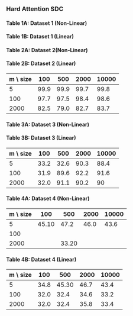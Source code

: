 ### Hard Attention SDC


#### Table 1A: Dataset 1 (Non-Linear)


#### Table 1B: Dataset 1 (Linear)





#### Table 2A: Dataset 2(Non-Linear)

#### Table 2B: Dataset 2 (Linear)

| m \ size |  100  | 500 | 2000 | 10000 |
| --       | ----  | --  | ---- | ----- |
| 5 |  99.9  | 99.9 | 99.7 |  99.8 |    
| 100 | 97.7 | 97.5 | 98.4  | 98.6 |   
| 2000 | 82.5 | 79.0 | 82.7 |83.7  |


#### Table 3A: Dataset 3 (Non-Linear)


#### Table 3B: Dataset 3 (Linear)

| m \ size |  100  | 500 | 2000 | 10000 |
| --       | ----  | --  | ---- | ----- |
| 5 | 33.2  | 32.6 |90.3 |  88.4 |    
| 100 | 31.9 | 89.6 | 92.2 | 91.6 |   
| 2000 |32.0| 91.1 | 90.2 | 90 |


#### Table 4A: Dataset 4 (Non-Linear)

| m \ size |  100  | 500 | 2000 | 10000 |
| --       | ----  | --  | ---- | ----- |
| 5 | 45.10 | 47.2 | 46.0 | 43.6 |    
| 100 |  |  |  | |   
| 2000 | |33.20| | |

#### Table 4B: Dataset 4 (Linear)

| m \ size |  100  | 500 | 2000 | 10000 |
| --       | ----  | --  | ---- | ----- |
| 5 | 34.8 | 45.30 | 46.7 | 43.4|    
| 100 |32.0 | 32.4 |34.6 |33.2|   
| 2000 |32.0|32.4|35.8|33.4|
